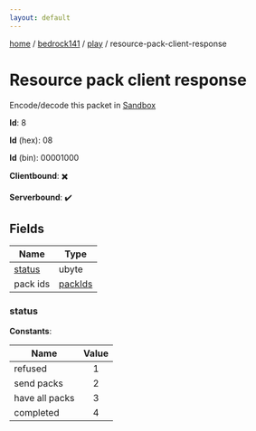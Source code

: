 ```yaml
---
layout: default
---
```


[home](/)  /  [bedrock141](/protocol/bedrock141)  /  [play](/protocol/bedrock141/play)  /  resource-pack-client-response

# Resource pack client response

Encode/decode this packet in [Sandbox](../../../sandbox/bedrock141#Play.ResourcePackClientResponse)

**Id**: 8

**Id** (hex): 08

**Id** (bin): 00001000

**Clientbound**: ✖️

**Serverbound**: ✔️

## Fields

Name | Type
---|---
[status](#status) | ubyte
pack ids | [packIds](/protocol/bedrock141/arrays)

### status

**Constants**:

Name | Value
---|:---:
refused | 1
send packs | 2
have all packs | 3
completed | 4
